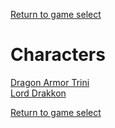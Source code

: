 [Return to game select](../index.md)  

# Characters

[Dragon Armor Trini](./Dragon%20Armor%20Trini.md)  
[Lord Drakkon](./Lord%20Drakkon.md)  

[Return to game select](../index.md)  